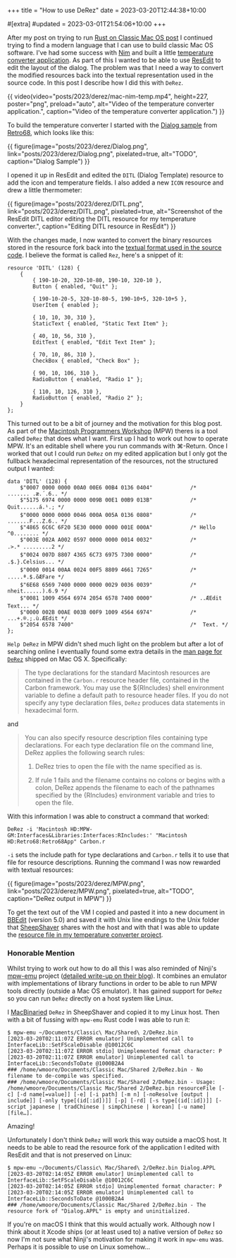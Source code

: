 +++
title = "How to use DeRez"
date = 2023-03-20T12:44:38+10:00

#[extra]
#updated = 2023-03-01T21:54:06+10:00
+++

After my post on trying to run
[Rust on Classic Mac OS post](@/posts/2023/rust-on-ppc-classic-mac-os/index.md) I continued trying to
find a modern language that I can use to build classic Mac OS software. I've
had some success with [Nim] and built a little
[temperature converter application][nim-temp-src]. As part of this I wanted to be able to use
[ResEdit] to edit the layout of the dialog. The problem was that I need a way
to convert the modified resources back into the textual representation used in
the source code. In this post I describe how I did this with `DeRez`.

<!-- more -->

{{ video(video="posts/2023/derez/mac-nim-temp.mp4", height=227, poster="png", preload="auto", alt="Video of the temperature converter application.", caption="Video of the temperature converter application.") }}

To build the temperature converter I started with the [Dialog sample] from
[Retro68], which looks like this:

{{ figure(image="posts/2023/derez/Dialog.png", link="posts/2023/derez/Dialog.png", pixelated=true, alt="TODO", caption="Dialog Sample") }}

I opened it up in ResEdit and edited the `DITL` (Dialog Template) resource to
add the icon and temperature fields. I also added a new `ICON` resource and
drew a little thermometer:

{{ figure(image="posts/2023/derez/DITL.png", link="posts/2023/derez/DITL.png", pixelated=true, alt="Screenshot of the ResEdit DITL editor editing the DITL resource for my temperature converter.", caption="Editing DITL resource in ResEdit") }}

With the changes made, I now wanted to convert the binary resources stored in
the resource fork back into the [textual format used in the source code][dialog.r].
I believe the format is called `Rez`, here's a snippet of it:

```
resource 'DITL' (128) {
	{
		{ 190-10-20, 320-10-80, 190-10, 320-10 },
		Button { enabled, "Quit" };

		{ 190-10-20-5, 320-10-80-5, 190-10+5, 320-10+5 },
		UserItem { enabled };

		{ 10, 10, 30, 310 },
		StaticText { enabled, "Static Text Item" };

		{ 40, 10, 56, 310 },
		EditText { enabled, "Edit Text Item" };

		{ 70, 10, 86, 310 },
		CheckBox { enabled, "Check Box" };

		{ 90, 10, 106, 310 },
		RadioButton { enabled, "Radio 1" };

		{ 110, 10, 126, 310 },
		RadioButton { enabled, "Radio 2" };
	}
};
```

This turned out to be a bit of journey and the motivation for this blog post.
As part of the [Macintosh Programmers Workshop][mpw] (MPW) theres is a tool
called `DeRez` that does what I want. First up I had to work out how to operate
MPW. It's an editable shell where you run commands with ⌘-Return. Once I worked
that out I could run `DeRez` on my edited application but I only got the
fullback hexadecimal representation of the resources, not the structured output
I wanted:

```
data 'DITL' (128) {
	$"0007 0000 0000 00A0 00E6 00B4 0136 0404"            /* ....... .æ.´.6.. */
	$"5175 6974 0000 0000 009B 00E1 00B9 013B"            /* Quit......á.¹.; */
	$"0000 0000 0000 0046 000A 005A 0136 0808"            /* .......F...Z.6.. */
	$"4865 6C6C 6F20 5E30 0000 0000 001E 000A"            /* Hello ^0........ */
	$"003E 002A A002 0597 0000 0000 0014 0032"            /* .>.* .........2 */
	$"0024 007D 8807 4365 6C73 6975 7300 0000"            /* .$.}.Celsius... */
	$"0000 0014 00AA 0024 00F5 8809 4661 7265"            /* .....ª.$.õÆFare */
	$"6E68 6569 7400 0000 0000 0029 0036 0039"            /* nheit......).6.9 */
	$"0081 1009 4564 6974 2054 6578 7400 0000"            /* ..ÆEdit Text... */
	$"0000 002B 00AE 003B 00F9 1009 4564 6974"            /* ...+.®.;.ù.ÆEdit */
	$"2054 6578 7400"                                     /*  Text. */
};
```

`Help DeRez` in MPW didn't shed much light on the problem but after a lot of
searching online I eventually found some extra details in the [man page for
`DeRez`][DeRez man] shipped on Mac OS X. Specifically:

> The type declarations for the standard
> Macintosh resources are contained in the `Carbon.r` resource header file,
> contained in the Carbon framework.  You may use the ${RIncludes} shell
> environment variable to define a default path to resource header files.
> If you do not specify any type declaration files, `DeRez` produces data
> statements in hexadecimal form.

and

> You can also specify resource description
> files containing type declarations.  For each type declaration file on
> the command line, DeRez applies the following search rules:
> 
> 1. DeRez tries to open the file with the name specified as is.
> 
> 2. If rule 1 fails and the filename contains no colons or begins with a
>    colon, DeRez appends the filename to each of the pathnames specified by
>    the {RIncludes} environment variable and tries to open the file.

With this information I was able to construct a command that worked:


```
DeRez -i 'Macintosh HD:MPW-GM:Interfaces&Libraries:Interfaces:RIncludes:' "Macintosh HD:Retro68:Retro68App" Carbon.r
```

`-i` sets the include path for type declarations and `Carbon.r` tells it to use
that file for resource descriptions. Running the command I was now rewarded
with textual resources:

{{ figure(image="posts/2023/derez/MPW.png", link="posts/2023/derez/MPW.png", pixelated=true, alt="TODO", caption="DeRez output in MPW") }}

To get the text out of the VM I copied and pasted it into a new document in
[BBEdit] (version 5.0) and saved it with Unix line endings to the Unix folder
that [SheepShaver] shares with the host and with that I was able to update the
[resource file in my temperature converter project][my dialog.r].

### Honorable Mention

Whilst trying to work out how to do all this I was also reminded of Ninji's
[mpw-emu] project ([detailed write-up on their blog][mpw-emu-blog]). It
combines an emulator with implementations of library functions in order to be
able to run MPW tools directly (outside a Mac OS emulator). It has gained
support for `DeRez` so you can run `DeRez` directly on a host system like
Linux. 

I [MacBinaried][MacBinary] `DeRez` in SheepShaver and copied it to my Linux host. Then with a bit
of fussing with `mpw-emu` Rust code I was able to run it:

```
$ mpw-emu ~/Documents/Classic\ Mac/Shared\ 2/DeRez.bin
[2023-03-20T02:11:07Z ERROR emulator] Unimplemented call to InterfaceLib::SetFScaleDisable @10012C6C
[2023-03-20T02:11:07Z ERROR stdio] Unimplemented format character: P
[2023-03-20T02:11:07Z ERROR emulator] Unimplemented call to InterfaceLib::SecondsToDate @1000B2A4
### /home/wmoore/Documents/Classic Mac/Shared 2/DeRez.bin - No filename to de-compile was specified.
### /home/wmoore/Documents/Classic Mac/Shared 2/DeRez.bin - Usage: /home/wmoore/Documents/Classic Mac/Shared 2/DeRez.bin resourceFile [-c] [-d name[=value]] [-e] [-i path] [-m n] [-noResolve [output | include]] [-only type[(id[:id])]] [-p] [-rd] [-s type[(id[:id])]] [-script japanese | tradChinese | simpChinese | korean] [-u name] [file…].
```

Amazing!

Unfortunately I don't think `DeRez` will work this way outside a macOS host. It
needs to be able to read the resource fork of the application I edited with
ResEdit and that is not preserved on Linux:

```
$ mpw-emu ~/Documents/Classic\ Mac/Shared\ 2/DeRez.bin Dialog.APPL
[2023-03-20T02:14:05Z ERROR emulator] Unimplemented call to InterfaceLib::SetFScaleDisable @10012C6C
[2023-03-20T02:14:05Z ERROR stdio] Unimplemented format character: P
[2023-03-20T02:14:05Z ERROR emulator] Unimplemented call to InterfaceLib::SecondsToDate @1000B2A4
### /home/wmoore/Documents/Classic Mac/Shared 2/DeRez.bin - The resource fork of "Dialog.APPL" is empty and uninitialized.
```

If you're on macOS I think that this would actually work. Although now I think
about it Xcode ships (or at least used to) a native version of `DeRez` so now
I'm not sure what Ninji's motivation for making it work in `mpw-emu` was.
Perhaps it is possible to use on Linux somehow...

[Nim]: https://nim-lang.org/
[ResEdit]: https://en.wikipedia.org/wiki/ResEdit
[Retro68]: https://github.com/autc04/Retro68
[Dialog sample]: https://github.com/autc04/Retro68/tree/5f882506013a0a8a4335350197a1b7c91763494e/Samples/Dialog
[dialog.r]: https://github.com/autc04/Retro68/blob/5f882506013a0a8a4335350197a1b7c91763494e/Samples/Dialog/dialog.r
[DeRez man]: https://www.manpagez.com/man/1/DeRez/
[BBEdit]: http://www.barebones.com/products/bbedit/index.html
[SheepShaver]: https://sheepshaver.cebix.net/
[my dialog.r]: https://github.com/wezm/classic-mac-nim/blob/39e6ed7c2b31c20b775782319cde8ae5a43e1512/dialog.r
[mpw-emu]: https://github.com/Treeki/mpw-emu
[mpw-emu-blog]: https://wuffs.org/blog/emulating-mac-compilers
[mpw]: https://en.wikipedia.org/wiki/Macintosh_Programmer%27s_Workshop
[MacBinary]: https://en.wikipedia.org/wiki/MacBinary
[nim-temp-src]: https://github.com/wezm/classic-mac-nim/tree/39e6ed7c2b31c20b775782319cde8ae5a43e1512
